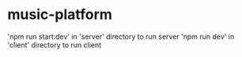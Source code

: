 # music-platform
'npm run start:dev' in 'server' directory to run server
'npm run dev' in 'client' directory to run client
